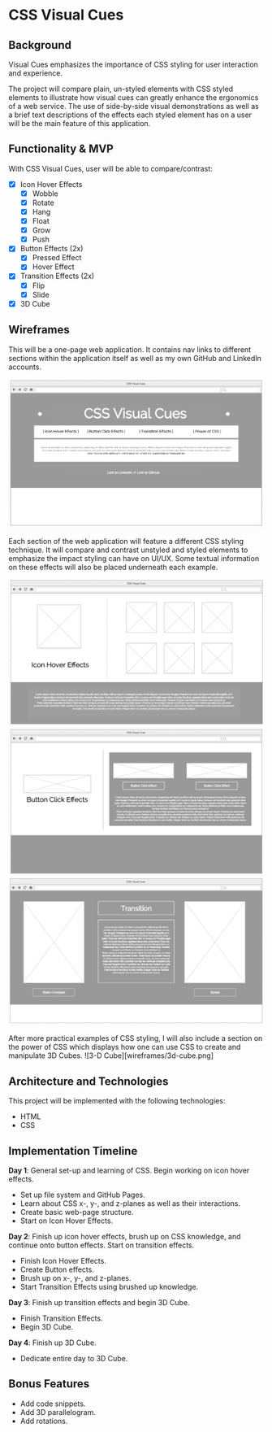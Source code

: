 # CSS Visual Cues
## Background
Visual Cues emphasizes the importance of CSS styling for user interaction and experience.

The project will compare plain, un-styled elements with CSS styled elements to illustrate how visual cues can greatly enhance the ergonomics of a web service. The use of side-by-side visual demonstrations as well as a brief text descriptions of the effects each styled element has on a user will be the main feature of this application.

## Functionality & MVP
With CSS Visual Cues, user will be able to compare/contrast:
- [x] Icon Hover Effects
  - [x] Wobble
  - [x] Rotate
  - [X] Hang
  - [x] Float
  - [x] Grow
  - [x] Push
- [x] Button Effects (2x)
  - [x] Pressed Effect
  - [x] Hover Effect
- [x] Transition Effects (2x)
  - [x] Flip
  - [x] Slide
- [x] 3D Cube

## Wireframes
This will be a one-page web application. It contains nav links to different sections within the application itself as well as my own GitHub and LinkedIn accounts.

![Landing Page](wireframes/landing.png)

Each section of the web application will feature a different CSS styling technique. It will compare and contrast unstyled and styled elements to emphasize the impact styling can have on UI/UX. Some textual information on these effects will also be placed underneath each example.

![Icon Hover Effects](wireframes/icon-hover-effects.png)
![Button Effects](wireframes/button-click-effects.png)
![Transition Effects](wireframes/transition-effects.png)

After more practical examples of CSS styling, I will also include a section on the power of CSS which displays how one can use CSS to create and manipulate 3D Cubes.
![3-D Cube][wireframes/3d-cube.png]

## Architecture and Technologies
This project will be implemented with the following technologies:
- HTML
- CSS

## Implementation Timeline
**Day 1**: General set-up and learning of CSS. Begin working on icon hover effects.
  - Set up file system and GitHub Pages.
  - Learn about CSS x-, y-, and z-planes as well as their interactions.
  - Create basic web-page structure.
  - Start on Icon Hover Effects.

**Day 2**: Finish up icon hover effects, brush up on CSS knowledge, and continue onto button effects. Start on transition effects.
  - Finish Icon Hover Effects.
  - Create Button effects.
  - Brush up on x-, y-, and z-planes.
  - Start Transition Effects using brushed up knowledge.

**Day 3**: Finish up transition effects and begin 3D Cube.
  - Finish Transition Effects.
  - Begin 3D Cube.

**Day 4**: Finish up 3D Cube.
  - Dedicate entire day to 3D Cube.

## Bonus Features
- Add code snippets.
- Add 3D parallelogram.
- Add rotations.
